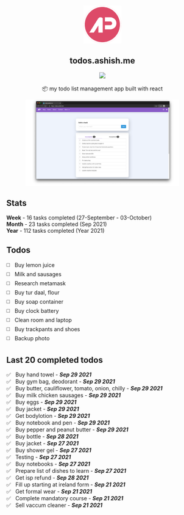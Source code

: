 <p align="center">
  <img src="https://raw.githubusercontent.com/ashishdotme/assets/master/logo.png" alt="drawing" width="100"/>
</p>

<h2 align="center">todos.ashish.me</h2>

<p align="center">
<a href="https://img.shields.io/github/last-commit/ashishdotme/todos.ashish.me?style=for-the-badge"><img src="https://img.shields.io/github/last-commit/ashishdotme/todos.ashish.me?style=for-the-badge"></a>
</p>

<p align="center">📦 my todo list management app built with react </p>

<div style='margin:0 auto;width:80%;'>
  <img src="./assets/todos.png" alt="drawing"/>
</div>

## Stats

<!-- week starts --><b>Week</b> - 16 tasks completed (27-September - 03-October)<br><!-- week ends -->
<!-- month starts --><b>Month</b> - 23 tasks completed (Sep 2021)<br><!-- month ends -->
<!-- year starts --><b>Year</b> - 112 tasks completed (Year 2021)<!-- year ends -->

## Todos

<!-- todos starts -->
◻️  &nbsp; Buy lemon juice<br>◻️  &nbsp; Milk and sausages<br>◻️  &nbsp; Research metamask<br>◻️  &nbsp; Buy tur daal, flour<br>◻️  &nbsp; Buy soap container<br>◻️  &nbsp; Buy clock battery<br>◻️  &nbsp; Clean room and laptop<br>◻️  &nbsp; Buy trackpants and shoes<br>◻️  &nbsp; Backup photo
<!-- todos ends -->

## Last 20 completed todos

<!-- completed starts -->
✅  &nbsp; Buy hand towel - **_Sep 29 2021_**<br>✅  &nbsp; Buy gym bag, deodorant - **_Sep 29 2021_**<br>✅  &nbsp; Buy butter, cauliflower, tomato, onion, chilly - **_Sep 29 2021_**<br>✅  &nbsp; Buy milk chicken sausages - **_Sep 29 2021_**<br>✅  &nbsp; Buy eggs - **_Sep 29 2021_**<br>✅  &nbsp; Buy jacket - **_Sep 29 2021_**<br>✅  &nbsp; Get bodylotion - **_Sep 29 2021_**<br>✅  &nbsp; Buy notebook and pen - **_Sep 29 2021_**<br>✅  &nbsp; Buy pepper and peanut butter - **_Sep 29 2021_**<br>✅  &nbsp; Buy bottle - **_Sep 28 2021_**<br>✅  &nbsp; Buy jacket - **_Sep 27 2021_**<br>✅  &nbsp; Buy shower gel - **_Sep 27 2021_**<br>✅  &nbsp; Testing - **_Sep 27 2021_**<br>✅  &nbsp; Buy notebooks - **_Sep 27 2021_**<br>✅  &nbsp; Prepare list of dishes to learn - **_Sep 27 2021_**<br>✅  &nbsp; Get isp refund - **_Sep 28 2021_**<br>✅  &nbsp; Fill up starting at ireland form - **_Sep 21 2021_**<br>✅  &nbsp; Get formal wear - **_Sep 21 2021_**<br>✅  &nbsp; Complete mandatory course - **_Sep 21 2021_**<br>✅  &nbsp; Sell vaccum cleaner - **_Sep 21 2021_**
<!-- completed ends -->
